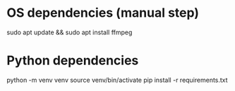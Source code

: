 # OS dependencies (manual step)
sudo apt update && sudo apt install ffmpeg

# Python dependencies
python -m venv venv
source venv/bin/activate
pip install -r requirements.txt
